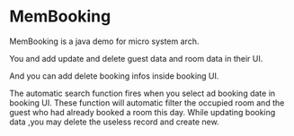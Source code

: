 # MemBooking

MemBooking is a java demo for micro system arch.

You and add update and delete guest data and room data in their UI.

And you can add delete booking infos inside booking UI.

The automatic search function fires when you select ad booking date in booking UI. These function will automatic filter the occupied room and the guest who had already booked a room this day. While updating booking data ,you may delete the useless record and create new.

